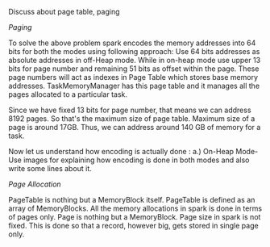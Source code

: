 Discuss about page table, paging



*Paging*

To solve the above problem spark encodes the memory addresses into 64 bits for both the modes using following approach:
Use 64 bits addresses as absolute addresses in off-Heap mode. While in on-heap mode use upper 13 bits for page number and 
remaining 51 bits as offset within the page. These page numbers will act as indexes in Page Table which stores base memory 
addresses. TaskMemoryManager has this page table and it manages all the pages allocated to a particular task.

Since we have fixed 13 bits for page number, that means we can address 8192 pages. So that's the maximum size of page table.
Maximum size of a page is around 17GB. Thus, we can address around 140 GB of memory for a task.

Now let us understand how encoding is actually done :
a.) On-Heap Mode- 
Use images for explaining how encoding is done in both modes and also write some lines about it.




*Page Allocation*

PageTable is nothing but a MemoryBlock itself. PageTable is defined as an array of MemoryBlocks. All the memory allocations
in spark is done in terms of pages only. Page is nothing but a MemoryBlock. Page size in spark is not fixed. This is done
so that a record, however big, gets stored in single page only. 